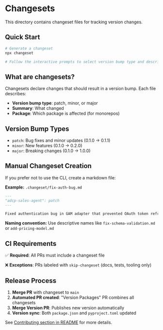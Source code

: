 # Changesets

This directory contains changeset files for tracking version changes.

## Quick Start

```bash
# Generate a changeset
npx changeset

# Follow the interactive prompts to select version bump type and describe your changes
```

## What are changesets?

Changesets declare changes that should result in a version bump. Each file describes:
- **Version bump type**: patch, minor, or major
- **Summary**: What changed
- **Package**: Which package is affected (for monorepos)

## Version Bump Types

- `patch`: Bug fixes and minor updates (0.1.0 → 0.1.1)
- `minor`: New features (0.1.0 → 0.2.0)
- `major`: Breaking changes (0.1.0 → 1.0.0)

## Manual Changeset Creation

If you prefer not to use the CLI, create a markdown file:

**Example:** `.changeset/fix-auth-bug.md`

```markdown
---
"adcp-sales-agent": patch
---

Fixed authentication bug in GAM adapter that prevented OAuth token refresh
```

**Naming convention:** Use descriptive names like `fix-schema-validation.md` or `add-pricing-model.md`

## CI Requirements

✅ **Required**: All PRs must include a changeset file

❌ **Exceptions**: PRs labeled with `skip-changeset` (docs, tests, tooling only)

## Release Process

1. **Merge PR** with changeset to `main`
2. **Automated PR created**: "Version Packages" PR combines all changesets
3. **Merge Version PR**: Publishes new version automatically
4. **Version sync**: Both `package.json` and `pyproject.toml` updated

See [Contributing section in README](../README.md#changesets-for-version-management) for more details.
